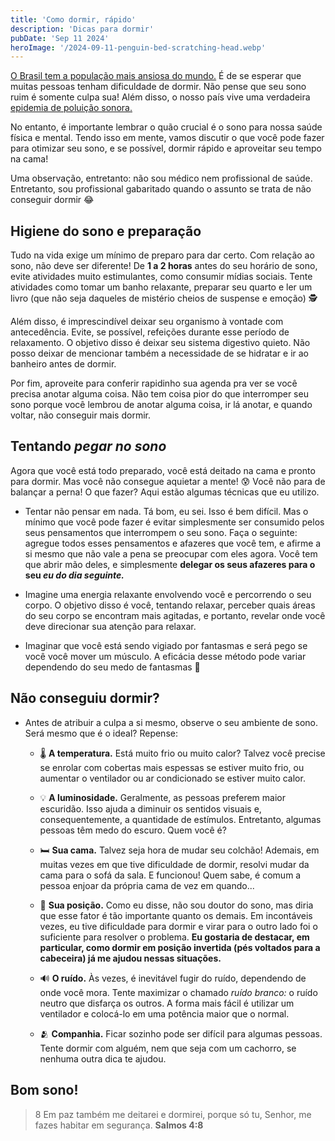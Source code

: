 ```yaml
---
title: 'Como dormir, rápido'
description: 'Dicas para dormir'
pubDate: 'Sep 11 2024'
heroImage: '/2024-09-11-penguin-bed-scratching-head.webp'
---
```


[O Brasil tem a população mais ansiosa do mundo.](https://g1.globo.com/saude/noticia/2023/02/27/por-que-o-brasil-tem-a-populacao-mais-ansiosa-do-mundo.ghtml) É de se esperar que muitas pessoas tenham dificuldade de dormir. Não pense que seu sono ruim é somente culpa sua! Além disso, o nosso país vive uma verdadeira [epidemia de poluição sonora.](https://sedur.salvador.ba.gov.br/noticias/811-prefeitura-recebe-mais-de-90-mil-denuncias-de-poluicao-sonora-em-2022)

No entanto, é importante lembrar o quão crucial é o sono para nossa saúde física e mental. Tendo isso em mente, vamos discutir o que você pode fazer para otimizar seu sono, e se possível, dormir rápido e aproveitar seu tempo na cama!

Uma observação, entretanto: não sou médico nem profissional de saúde. Entretanto, sou profissional gabaritado quando o assunto se trata de não conseguir dormir 😂

## Higiene do sono e preparação

Tudo na vida exige um mínimo de preparo para dar certo. Com relação ao sono, não deve ser diferente! De **1 a 2 horas** antes do seu horário de sono, evite atividades muito estimulantes, como consumir mídias sociais. Tente atividades como tomar um banho relaxante, preparar seu quarto e ler um livro (que não seja daqueles de mistério cheios de suspense e emoção) 🕵️

Além disso, é imprescindível deixar seu organismo à vontade com antecedência. Evite, se possível, refeições durante esse período de relaxamento. O objetivo disso é deixar seu sistema digestivo quieto. Não posso deixar de mencionar também a necessidade de se hidratar e ir ao banheiro antes de dormir.

Por fim, aproveite para conferir rapidinho sua agenda pra ver se você precisa anotar alguma coisa. Não tem coisa pior do que interromper seu sono porque você lembrou de anotar alguma coisa, ir lá anotar, e quando voltar, não conseguir mais dormir.

## Tentando *pegar no sono*

Agora que você está todo preparado, você está deitado na cama e pronto para dormir. Mas você não consegue aquietar a mente! 😰 Você não para de balançar a perna! O que fazer? Aqui estão algumas técnicas que eu utilizo.

- Tentar não pensar em nada. Tá bom, eu sei. Isso é bem difícil. Mas o mínimo que você pode fazer é evitar simplesmente ser consumido pelos seus pensamentos que interrompem o seu sono. Faça o seguinte: agregue todos esses pensamentos e afazeres que você tem, e afirme a si mesmo que não vale a pena se preocupar com eles agora. Você tem que abrir mão deles, e simplesmente **delegar os seus afazeres para o seu *eu do dia seguinte.***

- Imagine uma energia relaxante envolvendo você e percorrendo o seu corpo. O objetivo disso é você, tentando relaxar, perceber quais áreas do seu corpo se encontram mais agitadas, e portanto, revelar onde você deve direcionar sua atenção para relaxar.

- Imaginar que você está sendo vigiado por fantasmas e será pego se você você mover um músculo. A eficácia desse método pode variar dependendo do seu medo de fantasmas 👻

## Não conseguiu dormir?

- Antes de atribuir a culpa a si mesmo, observe o seu ambiente de sono. Será mesmo que é o ideal? Repense:

  - 🌡 **A temperatura.** Está muito frio ou muito calor? Talvez você precise se enrolar com cobertas mais espessas se estiver muito frio, ou aumentar o ventilador ou ar condicionado se estiver muito calor.

  - 💡 **A luminosidade.** Geralmente, as pessoas preferem maior escuridão. Isso ajuda a diminuir os sentidos visuais e, consequentemente, a quantidade de estímulos. Entretanto, algumas pessoas têm medo do escuro. Quem você é?
  
  - 🛏 **Sua cama.** Talvez seja hora de mudar seu colchão! Ademais, em muitas vezes em que tive dificuldade de dormir, resolvi mudar da cama para o sofá da sala. E funcionou! Quem sabe, é comum a pessoa enjoar da própria cama de vez em quando...

  - 🛌 **Sua posição.** Como eu disse, não sou doutor do sono, mas diria que esse fator é tão importante quanto os demais. Em incontáveis vezes, eu tive dificuldade para dormir e virar para o outro lado foi o suficiente para resolver o problema. **Eu gostaria de destacar, em particular, como dormir em posição invertida (pés voltados para a cabeceira) já me ajudou nessas situações.**
  
  - 🔊 **O ruído.** Às vezes, é inevitável fugir do ruído, dependendo de onde você mora. Tente maximizar o chamado *ruído branco:* o ruído neutro que disfarça os outros. A forma mais fácil é utilizar um ventilador e colocá-lo em uma potência maior que o normal.

  - 🫂 **Companhia.** Ficar sozinho pode ser difícil para algumas pessoas. Tente dormir com alguém, nem que seja com um cachorro, se nenhuma outra dica te ajudou.

## Bom sono!

> 8 Em paz também me deitarei e dormirei, porque só tu, Senhor, me fazes habitar em segurança.
> **Salmos 4:8**
